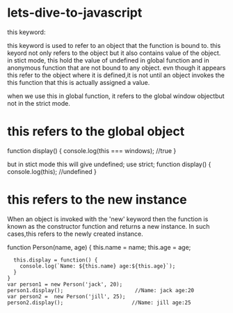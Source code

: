# lets-dive-to-javascript

this keyword:

this keyword is used to refer to an object that the function is bound to.
this keyord not only refers to the object but it also contains value of the object.
in stict mode, this hold the value of undefined in global function and in anonymous function that are not bound to any object.
evn though it appears this refer to the object where it is defined,it is not until an object invokes the this function that this is actually assigned a  value.

when we use this in global function, it refers to the global window objectbut not in the strict mode.


# this refers to the global object
  function display() {
    console.log(this === windows);              //true
  }
 
 but in stict mode this will give undefined;
  use strict;
  function display() {
  console.log(this);          //undefined
  }
  
# this refers to the new instance
  When an object is invoked with the 'new' keyword then the function is known as the constructor function and returns a new instance.
  In such cases,this refers to the newly created instance.
   
   function Person(name, age) {
      this.name = name;
      this.age = age;
      
      this.display = function() {
        console.log(`Name: ${this.name} age:${this.age}`);
      }
    }
    var person1 = new Person('jack', 20);
    person1.display();                       //Name: jack age:20
    var person2 =  new Person('jill', 25);  
    person2.display();                      //Name: jill age:25
